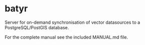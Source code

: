 # batyr

Server for on-demand synchronisation of vector datasources to a PostgreSQL/PostGIS database.

For the complete manual see the included MANUAL.md file.
